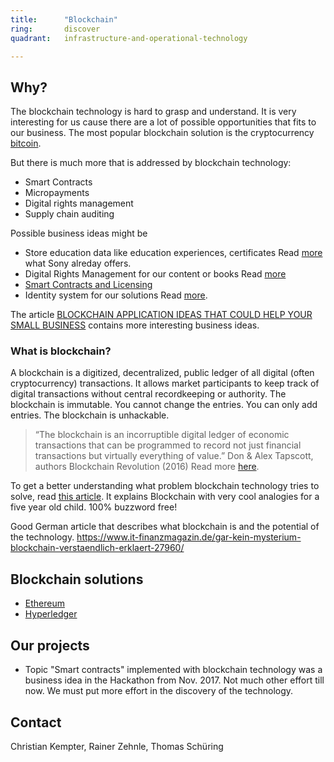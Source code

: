 ```yaml
---
title:      "Blockchain"
ring:       discover
quadrant:   infrastructure-and-operational-technology

---
```


## Why? ##

The blockchain technology is hard to grasp and understand. It is very interesting for us cause there are a lot of possible opportunities that fits to our business.
The most popular blockchain solution is the cryptocurrency [bitcoin](https://www.bitcoin.com/).

But there is much more that is addressed by blockchain technology:

- Smart Contracts
- Micropayments
- Digital rights management
- Supply chain auditing

Possible business ideas might be

- Store education data like education experiences, certificates
  Read [more](https://techcrunch.com/2017/08/09/sony-education-blockchain/) what Sony alreday offers.
- Digital Rights Management for our content or books
  Read [more](http://www.digitalistmag.com/digital-economy/2017/12/19/using-blockchain-for-media-rights-management-ad-revenues-05644369)
- [Smart Contracts and Licensing](https://link.springer.com/chapter/10.1007/978-3-319-48478-5_6)
- Identity system for our solutions
  Read [more](https://www.coindesk.com/sony-seeks-blockchain-patent-for-user-authentication-system/).

The article [BLOCKCHAIN APPLICATION IDEAS THAT COULD HELP YOUR SMALL BUSINESS](https://due.com/blog/8-blockchain-applications-help-small-business/) contains more interesting business ideas.

### What is blockchain? ###

A blockchain is a digitized, decentralized, public ledger of all digital (often cryptocurrency) transactions. It allows market participants to keep track of digital transactions without central recordkeeping or authority. The blockchain is immutable. You cannot change the entries. You can only add entries. The blockchain is unhackable.

> “The blockchain is an incorruptible digital ledger of economic transactions that can be programmed to record not just
> financial transactions but virtually everything of value.”
Don & Alex Tapscott, authors Blockchain Revolution (2016)
Read more [here](https://blockgeeks.com/guides/what-is-blockchain-technology/).

To get a better understanding what problem blockchain technology tries to solve, read [this article](https://www.coindesk.com/bitcoin-explained-five-year-old/). It explains Blockchain with very cool analogies for a five year old child. 100% buzzword free!

Good German article that describes what blockchain is and the potential of the technology.
https://www.it-finanzmagazin.de/gar-kein-mysterium-blockchain-verstaendlich-erklaert-27960/

## Blockchain solutions ##

- [Ethereum](https://www.ethereum.org/)
- [Hyperledger](https://www.hyperledger.org/)

## Our projects ##

- Topic "Smart contracts" implemented with blockchain technology was a business idea in the Hackathon from Nov. 2017.
Not much other effort till now.
We must put more effort in the discovery of the technology.

## Contact ##

Christian Kempter, Rainer Zehnle, Thomas Schüring
